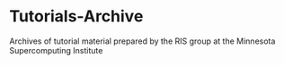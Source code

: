 # Tutorials-Archive
Archives of tutorial material prepared by the RIS group at the Minnesota Supercomputing Institute
